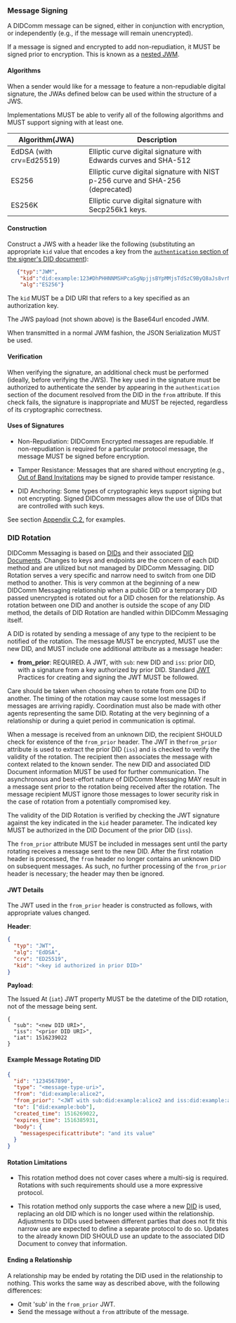 ### Message Signing

A DIDComm message can be signed, either in conjunction with encryption, or independently (e.g., if the message will remain unencrypted).

If a message is signed and encrypted to add non-repudiation, it MUST be signed prior to encryption. This is known as a [nested JWM](https://tools.ietf.org/html/draft-looker-jwm-01#section-1.2).

#### Algorithms

When a sender would like for a message to feature a non-repudiable digital signature, the JWAs defined below can be used within the structure of a JWS.

Implementations MUST be able to verify all of the following algorithms and MUST support signing with at least one.

| Algorithm(JWA)           | Description                                                  |
| ------------------------ | ------------------------------------------------------------ |
| EdDSA (with crv=Ed25519) | Elliptic curve digital signature with Edwards curves and SHA-512 |
| ES256                    | Elliptic curve digital signature with NIST p-256 curve and SHA-256 (deprecated) |
| ES256K                   | Elliptic curve digital signature with Secp256k1 keys.        |

#### Construction

Construct a JWS with a header like the following (substituting an appropriate `kid` value that encodes a key from the [`authentication` section of the signer's DID document](https://www.w3.org/TR/did-core/#authentication)):

```json
   {"typ":"JWM",
    "kid":"did:example:123#DhPHHNNMSHPcaSgNpjjsBYpMMjsTdSzC9ByQ8aJs8vrNXy",
    "alg":"ES256"}
```

The `kid` MUST be a DID URI that refers to a key specified as an authorization key.

The JWS payload (not shown above) is the Base64url encoded JWM.

When transmitted in a normal JWM fashion, the JSON Serialization MUST be used.

#### Verification

When verifying the signature, an additional check must be performed (ideally, before verifying the JWS). The key used in the signature must be authorized to authenticate the sender by appearing in the `authentication` section of the document resolved from the DID in the `from` attribute. If this check fails, the signature is inappropriate and MUST be rejected, regardless of its cryptographic correctness.

#### Uses of Signatures

* Non-Repudiation: DIDComm Encrypted messages are repudiable. If non-repudiation is required for a particular protocol message, the message MUST be signed before encryption. 

* Tamper Resistance: Messages that are shared without encrypting (e.g., [Out of Band Invitations](#invitation) may be signed to provide tamper resistance.

* DID Anchoring: Some types of cryptographic keys support signing but not encrypting. Signed DIDComm messages allow the use of DIDs that are controlled with such keys.

See section [Appendix C.2.](#c2-didcomm-signed-messages) for examples.

### DID Rotation

DIDComm Messaging is based on [DIDs](https://www.w3.org/TR/did-core/) and their associated [DID Documents](https://www.w3.org/TR/did-core/#dfn-did-documents). Changes to keys and endpoints are the concern of each DID method and are utilized but not managed by DIDComm Messaging. DID Rotation serves a very specific and narrow need to switch from one DID method to another. This is very common at the beginning of a new DIDComm Messaging relationship when a public DID or a temporary DID passed unencrypted is rotated out for a DID chosen for the relationship. As rotation between one DID and another is outside the scope of any DID method, the details of DID Rotation are handled within DIDComm Messaging itself.

A DID is rotated by sending a message of any type to the recipient to be notified of the rotation. The message MUST be encrypted, MUST use the new DID, and MUST include one additional attribute as a message header:

- **from_prior**: REQUIRED. A JWT, with `sub`: new DID and `iss`: prior DID, with a signature from a key authorized by prior DID. Standard [JWT](https://datatracker.ietf.org/doc/html/rfc7519) Practices for creating and signing the JWT MUST be followed.

Care should be taken when choosing when to rotate from one DID to another. The timing of the rotation may cause some lost messages if messages are arriving rapidly. Coordination must also be made with other agents representing the same DID. Rotating at the very beginning of a relationship or during a quiet period in communication is optimal.

When a message is received from an unknown DID, the recipient SHOULD check for existence of the `from_prior` header. The JWT in the`from_prior` attribute is used to extract the prior DID (`iss`) and is checked to verify the validity of the rotation. The recipient then associates the message with context related to the known sender. The new DID and associated DID Document information MUST be used for further communication. The asynchronous and best-effort nature of DIDComm Messaging MAY result in a message sent prior to the rotation being received after the rotation. The message recipient MUST ignore those messages to lower security risk in the case of rotation from a potentially compromised key.

The validity of the DID Rotation is verified by checking the JWT signature against the key indicated in the `kid` header parameter. The indicated key MUST be authorized in the DID Document of the prior DID (`iss`).

The `from_prior` attribute MUST be included in messages sent until the party rotating receives a message sent to the new DID. After the first rotation header is processed, the `from` header no longer contains an unknown DID on subsequent messages. As such, no further processing of the `from_prior` header is necessary; the header may then be ignored.

#### JWT Details

The JWT used in the `from_prior` header is constructed as follows, with appropriate values changed.

**Header**:

```json
{
  "typ": "JWT",
  "alg": "EdDSA",
  "crv": "ED25519",
  "kid": "<key id authorized in prior DID>"
}
```

**Payload**:

The Issued At (`iat`) JWT property MUST be the datetime of the DID rotation, not of the message being sent.

```jsonc
{
  "sub": "<new DID URI>",
  "iss": "<prior DID URI>",
  "iat": 1516239022 
}
```

#### Example Message Rotating DID

```json
{
  "id": "1234567890",
  "type": "<message-type-uri>",
  "from": "did:example:alice2",
  "from_prior": "<JWT with sub:did:example:alice2 and iss:did:example:alice>",
  "to": ["did:example:bob"],
  "created_time": 1516269022,
  "expires_time": 1516385931,
  "body": {
    "messagespecificattribute": "and its value"
  }
}
```

#### Rotation Limitations

- This rotation method does not cover cases where a multi-sig is required. Rotations with such requirements should use a more expressive protocol.

- This rotation method only supports the case where a new [DID](https://www.w3.org/TR/did-core/) is used, replacing an old DID which is no longer used within the relationship. Adjustments to DIDs used between different parties that does not fit this narrow use are expected to define a separate protocol to do so. Updates to the already known DID SHOULD use an update to the associated DID Document to convey that information.

#### Ending a Relationship

A relationship may be ended by rotating the DID used in the relationship to nothing. This works the same way as described above, with the following differences:

- Omit 'sub' in the `from_prior` JWT.
- Send the message without a `from` attribute of the message.

